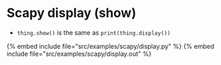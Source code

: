 # Scapy display (show)

* `thing.show()` is the same as `print(thing.display())`

{% embed include file="src/examples/scapy/display.py" %}
{% embed include file="src/examples/scapy/display.out" %}


